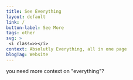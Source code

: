 ```yaml
---
title: See Everything
layout: default
link: /
button-label: See More
tags: other
svg: > 
 <i class=>></i>  
context: Absolutly Everything, all in one page
blogTag: Website
---
```

you need more context on "everything"?
